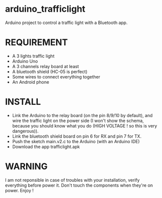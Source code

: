 # arduino_trafficlight
Arduino project to control a traffic light with a Bluetooth  app.

REQUIREMENT 
======
* A 3 lights traffic light
* Arduino Uno
* A 3 channels relay board at least
* A bluetooth shield (HC-05 is perfect)
* Some wires to connect everything together
* An Android phone

INSTALL
======
* Link the Arduino to the relay board (on the pin 8/9/10 by default), and wire the traffic light on the power side (I won't show the schema, because you should know what you do (HIGH VOLTAGE ! so this is very dangerous)).
* Link the bluetooth shield board on pin 6 for RX and pin 7 for TX.
* Push the sketch main.v2.c to the Arduino (with an Arduino IDE)
* Download the app trafficlight.apk

WARNING
=====
I am not reponsible in case of troubles with your installation, verify everything before power it. Don't touch the components when they're on power.
Enjoy !



